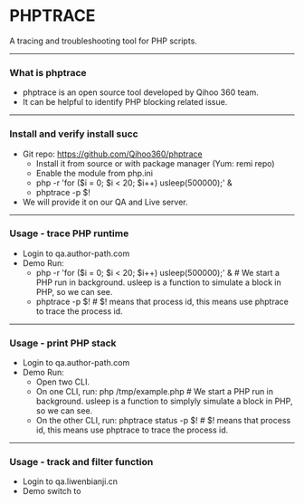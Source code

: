 # PHPTRACE

A tracing and troubleshooting tool for PHP scripts.

---

### What is phptrace

- phptrace is an open source tool developed by Qihoo 360 team.
- It can be helpful to identify PHP blocking related issue.

---

### Install and verify install succ

- Git repo: https://github.com/Qihoo360/phptrace
  - Install it from source or with package manager (Yum: remi repo)
  - Enable the module from php.ini 
  - php -r 'for ($i = 0; $i < 20; $i++) usleep(500000);' &     
  - phptrace -p $!                                            
- We will provide it on our QA and Live server.

---

### Usage - trace PHP runtime

- Login to qa.author-path.com
- Demo Run:
  - php -r 'for ($i = 0; $i < 20; $i++) usleep(500000);' &     # We start a PHP run in background. usleep is a function to simulate a block in PHP, so we can see.
  - phptrace -p $!                                             # $! means that process id, this means use phptrace to trace the process id.

---

### Usage - print PHP stack

- Login to qa.author-path.com
- Demo Run:
  - Open two CLI.
  - On one CLI, run: php /tmp/example.php                  # We start a PHP run in background. usleep is a function to simplyly simulate a block in PHP, so we can see.
  - On the other CLI, run: phptrace status -p $!           # $! means that process id, this means use phptrace to trace the process id.

---

### Usage - track and filter function

- Login to qa.liwenbianji.cn
- Demo switch to 

